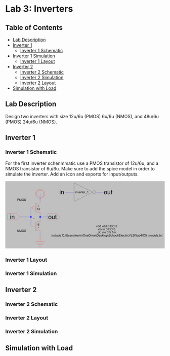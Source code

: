 # Lab 3: Inverters

## Table of Contents
- [Lab Description](#lab-description)
- [Inverter 1](#inveter-1)
  - [Inverter 1 Schematic](#inveter-1-schematic)
- [Inverter 1 Simulation](#inveter-1-simulation)
  - [Inverter 1 Layout](#inveter-1-layout)
- [Inverter 2](#inveter-1)
  - [Inverter 2 Schematic](#inveter-2-schematic)
  - [Inverter 2 Simulation](#inveter-2-simulation)
  - [Inverter 2 Layout](#inveter-2-layout)
- [Simulation with Load](simulation-with-load)


## Lab Description
Design two inverters with size 12u/6u (PMOS) 6u/6u (NMOS), and 
48u/6u (PMOS) 24u/6u (NMOS).

## Inverter 1

### Inverter 1 Schematic
For the first inverter schenmmatic use a PMOS transistor of 12u/6u, and a NMOS transistor of 6u/6u.
Make sure to add the spice model in order to simulate the inverter. Add an icon and exports for input/outputs.

![image](https://github.com/KevinF-DU/ENCE_3501_VLSI_Class2023/blob/main/Lab4/images/inverter_1_sch.png)


### Inverter 1 Layout


### Inverter 1 Simulation

## Inverter 2


### Inverter 2 Schematic


### Inverter 2 Layout


### Inverter 2 Simulation

## Simulation with Load


